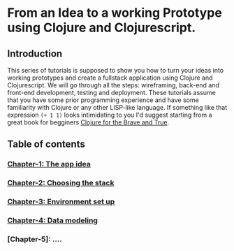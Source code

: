 # From an Idea to a working Prototype using Clojure and Clojurescript.

## Introduction

This series of tutorials is supposed to show you how to turn your ideas into working prototypes and create a fullstack application using Clojure and Clojurescript. We will go through all the steps: wireframing, back-end and front-end development, testing and deployment. These tutorials assume that you have some prior programming experience and have some familiarity with Clojure or any other LISP-like language. If something like that expression `(+ 1 1)` looks intimidating to you I'd suggest starting from a great book for begginers [Clojure for the Brave and True][brave-clojure]. 

[brave-clojure]: https://www.braveclojure.com/clojure-for-the-brave-and-true/

## Table of contents

### [Chapter-1: The app idea][chapter-1]
### [Chapter-2: Choosing the stack][chapter-2]
### [Chapter-3: Environment set up][chapter-3] 
### [Chapter-4: Data modeling][chapter-4]
### [Chapter-5]: ....

[chapter-1]: https://github.com/aliaksandr-s/prototyping-with-clojure/blob/master/tutorial/chapter-01/01-The%20app%20idea.md
[chapter-2]: https://github.com/aliaksandr-s/prototyping-with-clojure/blob/master/tutorial/chapter-02/02-Choosing%20the%20stack.md
[chapter-3]: https://github.com/aliaksandr-s/prototyping-with-clojure/blob/master/tutorial/chapter-03/03-Environment%20set%20up.md
[chapter-4]: https://github.com/aliaksandr-s/prototyping-with-clojure/blob/master/tutorial/chapter-04/04-Data%20modeling.md
<!--stackedit_data:
eyJoaXN0b3J5IjpbOTgyMTEwNDU4LC0xNDc1NTM0NTAxLDk1Mz
IzODk4NCwxMDM1NzcwMTM3XX0=
-->